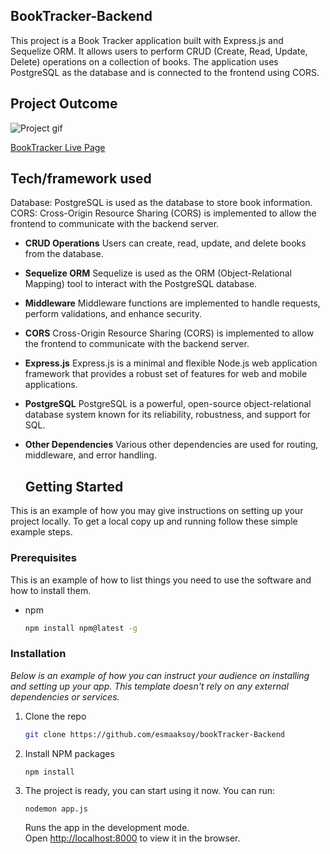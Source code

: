 ## BookTracker-Backend

This project is a Book Tracker application built with Express.js and Sequelize ORM. It allows users to perform CRUD (Create, Read, Update, Delete) operations on a collection of books. The application uses PostgreSQL as the database and is connected to the frontend using CORS.

## Project Outcome

![Project gif](./book.gif)

[BookTracker Live Page](https://book-tracker-frontend-five.vercel.app/)

## Tech/framework used

Database: PostgreSQL is used as the database to store book information.
CORS: Cross-Origin Resource Sharing (CORS) is implemented to allow the frontend to communicate with the backend server.

- **CRUD Operations**
  Users can create, read, update, and delete books from the database.
- **Sequelize ORM**
  Sequelize is used as the ORM (Object-Relational Mapping) tool to interact with the PostgreSQL database.
- **Middleware**
  Middleware functions are implemented to handle requests, perform validations, and enhance security.
- **CORS**
  Cross-Origin Resource Sharing (CORS) is implemented to allow the frontend to communicate with the backend server.
- **Express.js**
  Express.js is a minimal and flexible Node.js web application framework that provides a robust set of features for web and mobile applications.
- **PostgreSQL**
  PostgreSQL is a powerful, open-source object-relational database system known for its reliability, robustness, and support for SQL.
- **Other Dependencies**
  Various other dependencies are used for routing, middleware, and error handling.

  ## Getting Started

This is an example of how you may give instructions on setting up your project locally.
To get a local copy up and running follow these simple example steps.

### Prerequisites

This is an example of how to list things you need to use the software and how to install them.

- npm
  ```sh
  npm install npm@latest -g
  ```

### Installation

_Below is an example of how you can instruct your audience on installing and setting up your app. This template doesn't rely on any external dependencies or services._

1. Clone the repo
   ```sh
   git clone https://github.com/esmaaksoy/bookTracker-Backend
   ```
2. Install NPM packages
   ```sh
   npm install
   ```
3. The project is ready, you can start using it now.
   You can run:

   `nodemon app.js`

   Runs the app in the development mode.\
   Open [http://localhost:8000](http://localhost:8000) to view it in the browser.
